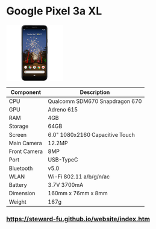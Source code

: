 # Google Pixel 3a XL
![Alt text](imgs/main.jpg)
  
|Component   |Description                    |
|------------|-------------------------------|
|CPU         |Qualcomm SDM670 Snapdragon 670 |
|GPU         |Adreno 615                     |
|RAM         |4GB                            |
|Storage     |64GB                           |
|Screen      |6.0" 1080x2160 Capacitive Touch|
|Main Camera |12.2MP                         |
|Front Camera|8MP                            |
|Port        |USB-TypeC                      |
|Bluetooth   |v5.0                           |
|WLAN        |Wi-Fi 802.11 a/b/g/n/ac        |
|Battery     |3.7V 3700mA                    |
|Dimension   |160mm x 76mm x 8mm             |
|Weight      |167g                           |

### https://steward-fu.github.io/website/index.htm
